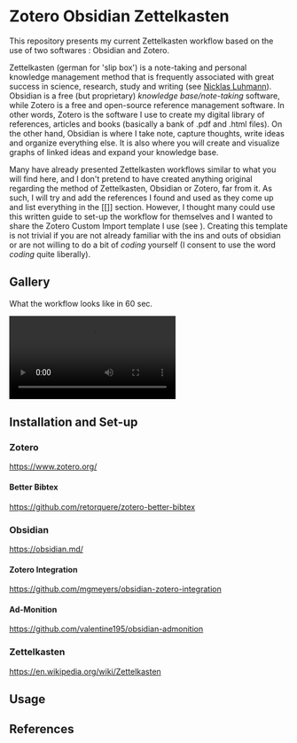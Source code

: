 # Zotero Obsidian Zettelkasten

This repository presents my current Zettelkasten workflow based on the use of two softwares : Obsidian and Zotero.

Zettelkasten (german for 'slip box') is a note-taking and personal knowledge management method that is frequently associated with great success in science, research, study and writing (see [Nicklas Luhmann](https://en.wikipedia.org/wiki/Niklas_Luhmann)). Obsidian is a free (but proprietary) _knowledge base/note-taking_ software, while Zotero is a free and open-source reference management software. In other words, Zotero is the software I use to create my digital library of references, articles and books (basically a bank of .pdf and .html files). On the other hand, Obsidian is where I take note, capture thoughts, write ideas and organize everything else. It is also where you will create and visualize graphs of linked ideas and expand your knowledge base.

Many have already presented Zettelkasten workflows similar to what you will find here, and I don't pretend to have created anything original regarding the method of Zettelkasten, Obsidian or Zotero, far from it. As such, I will try and add the references I found and used as they come up and list everything in the [[]] section. However, I thought many could use this written guide to set-up the workflow for themselves and I wanted to share the Zotero Custom Import template I use (see ). Creating this template is not trivial if you are not already familiar with the ins and outs of obsidian or are not willing to do a bit of _coding_ yourself (I consent to use the word _coding_ quite liberally).

## Gallery

What the workflow looks like in 60 sec.

![](misc/zoz1.mp4)

## Installation and Set-up

### Zotero

https://www.zotero.org/

#### Better Bibtex

https://github.com/retorquere/zotero-better-bibtex

### Obsidian

https://obsidian.md/

#### Zotero Integration

https://github.com/mgmeyers/obsidian-zotero-integration

#### Ad-Monition

https://github.com/valentine195/obsidian-admonition

### Zettelkasten

https://en.wikipedia.org/wiki/Zettelkasten

## Usage

## References
